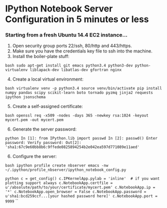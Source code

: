 # IPython Notebook Server Configuration in 5 minutes or less

### Starting from a fresh Ubuntu 14.4 EC2 instance...

1) Open security group ports 22/ssh, 80/http and 443/https.
2) Make sure you have the credentials key file to ssh into the machine.
3) Install the boiler-plate stuff:

``bash
sudo apt-get install git emacs python3.4 python3-dev python-virtualenv liblapack-dev libatlas-dev gfortran nginx
``

4) Create a local virtual environment:

``bash
virtualenv venv -p python3.4
source venv/bin/activate
pip install numpy pandas scipy scikit-learn boto tornado pyzmq jinja2 requests ipython jsonschema
``

5) Create a self-assigned certificate:

``bash
openssl req -x509 -nodes -days 365 -newkey rsa:1024 -keyout mycert.pem -out mycert.pem
``

6) Generate the server password:

``python
In [1]: from IPython.lib import passwd
In [2]: passwd()
Enter password:
Verify password:
Out[2]: 'sha1:67c9e60bb8b6:9ffede0825894254b2e042ea597d771089e11aed'
``

6) Configure the server:

``bash
ipython profile create nbserver
emacs -nw ~/.ipython/profile_nbserver/ipython_notebook_config.py
``

``python
c = get_config()
c.IPKernelApp.pylab = 'inline'  # if you want plotting support always
c.NotebookApp.certfile = u'/absolute/path/to/your/certificate/mycert.pem'
c.NotebookApp.ip = '*'
c.NotebookApp.open_browser = False
c.NotebookApp.password = u'sha1:bcd259ccf...[your hashed password here]'
c.NotebookApp.port = 9999``
``

